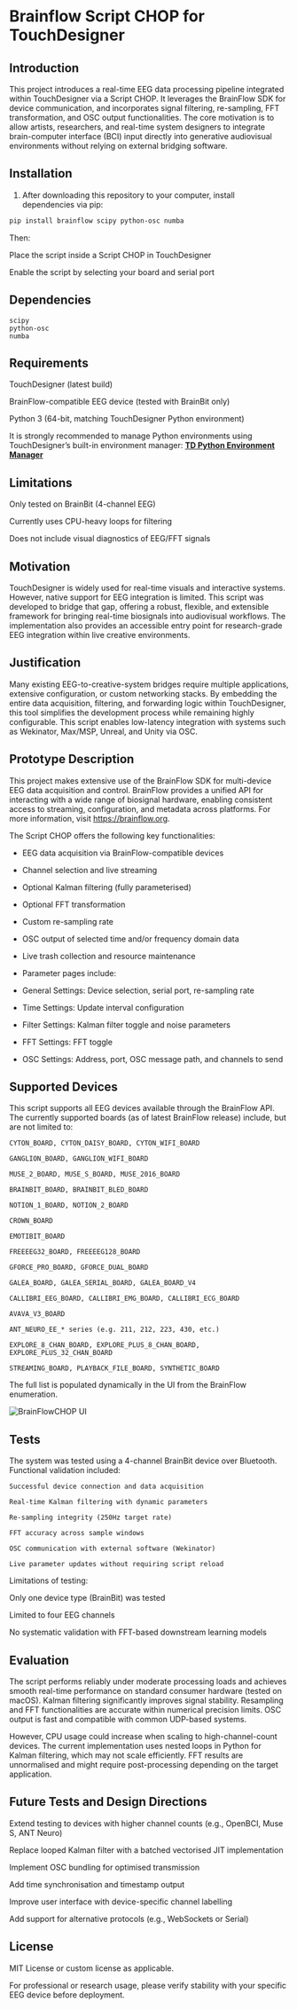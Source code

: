 # Brainflow Script CHOP for TouchDesigner
## Introduction
This project introduces a real-time EEG data processing pipeline integrated within TouchDesigner via a Script CHOP. It leverages the BrainFlow SDK for device communication, and incorporates signal filtering, re-sampling, FFT transformation, and OSC output functionalities. The core motivation is to allow artists, researchers, and real-time system designers to integrate brain-computer interface (BCI) input directly into generative audiovisual environments without relying on external bridging software.

## Installation

1. After downloading this repository to your computer, install dependencies via pip:

```bash
pip install brainflow scipy python-osc numba
```

Then:

Place the script inside a Script CHOP in TouchDesigner

Enable the script by selecting your board and serial port

## Dependencies
```bashbrainflow
scipy
python-osc
numba
```
## Requirements
TouchDesigner (latest build)

BrainFlow-compatible EEG device (tested with BrainBit only)

Python 3 (64-bit, matching TouchDesigner Python environment)

It is strongly recommended to manage Python environments using TouchDesigner’s built-in environment manager:
[**TD Python Environment Manager**](https://derivative.ca/community-post/introducing-touchdesigner-python-environment-manager-tdpyenvmanager/72024)


## Limitations
Only tested on BrainBit (4-channel EEG)

Currently uses CPU-heavy loops for filtering

Does not include visual diagnostics of EEG/FFT signals

## Motivation
TouchDesigner is widely used for real-time visuals and interactive systems. However, native support for EEG integration is limited. This script was developed to bridge that gap, offering a robust, flexible, and extensible framework for bringing real-time biosignals into audiovisual workflows. The implementation also provides an accessible entry point for research-grade EEG integration within live creative environments.

## Justification
Many existing EEG-to-creative-system bridges require multiple applications, extensive configuration, or custom networking stacks. By embedding the entire data acquisition, filtering, and forwarding logic within TouchDesigner, this tool simplifies the development process while remaining highly configurable. This script enables low-latency integration with systems such as Wekinator, Max/MSP, Unreal, and Unity via OSC.

## Prototype Description
This project makes extensive use of the BrainFlow SDK for multi-device EEG data acquisition and control. BrainFlow provides a unified API for interacting with a wide range of biosignal hardware, enabling consistent access to streaming, configuration, and metadata across platforms. For more information, visit https://brainflow.org.

The Script CHOP offers the following key functionalities:

- EEG data acquisition via BrainFlow-compatible devices

- Channel selection and live streaming

- Optional Kalman filtering (fully parameterised)

- Optional FFT transformation

- Custom re-sampling rate

- OSC output of selected time and/or frequency domain data

- Live trash collection and resource maintenance

- Parameter pages include:

- General Settings: Device selection, serial port, re-sampling rate

- Time Settings: Update interval configuration

- Filter Settings: Kalman filter toggle and noise parameters

- FFT Settings: FFT toggle

- OSC Settings: Address, port, OSC message path, and channels to send

## Supported Devices
This script supports all EEG devices available through the BrainFlow API. The currently supported boards (as of latest BrainFlow release) include, but are not limited to:
```
CYTON_BOARD, CYTON_DAISY_BOARD, CYTON_WIFI_BOARD

GANGLION_BOARD, GANGLION_WIFI_BOARD

MUSE_2_BOARD, MUSE_S_BOARD, MUSE_2016_BOARD

BRAINBIT_BOARD, BRAINBIT_BLED_BOARD

NOTION_1_BOARD, NOTION_2_BOARD

CROWN_BOARD

EMOTIBIT_BOARD

FREEEEG32_BOARD, FREEEEG128_BOARD

GFORCE_PRO_BOARD, GFORCE_DUAL_BOARD

GALEA_BOARD, GALEA_SERIAL_BOARD, GALEA_BOARD_V4

CALLIBRI_EEG_BOARD, CALLIBRI_EMG_BOARD, CALLIBRI_ECG_BOARD

AVAVA_V3_BOARD

ANT_NEURO_EE_* series (e.g. 211, 212, 223, 430, etc.)

EXPLORE_8_CHAN_BOARD, EXPLORE_PLUS_8_CHAN_BOARD, EXPLORE_PLUS_32_CHAN_BOARD

STREAMING_BOARD, PLAYBACK_FILE_BOARD, SYNTHETIC_BOARD
```
The full list is populated dynamically in the UI from the BrainFlow enumeration.

![BrainFlowCHOP UI](images/BrainFlowCHOP.png)


## Tests
The system was tested using a 4-channel BrainBit device over Bluetooth. Functional validation included:
```
Successful device connection and data acquisition

Real-time Kalman filtering with dynamic parameters

Re-sampling integrity (250Hz target rate)

FFT accuracy across sample windows

OSC communication with external software (Wekinator)

Live parameter updates without requiring script reload
```
Limitations of testing:

Only one device type (BrainBit) was tested

Limited to four EEG channels

No systematic validation with FFT-based downstream learning models

## Evaluation
The script performs reliably under moderate processing loads and achieves smooth real-time performance on standard consumer hardware (tested on macOS). Kalman filtering significantly improves signal stability. Resampling and FFT functionalities are accurate within numerical precision limits. OSC output is fast and compatible with common UDP-based systems.

However, CPU usage could increase when scaling to high-channel-count devices. The current implementation uses nested loops in Python for Kalman filtering, which may not scale efficiently. FFT results are unnormalised and might require post-processing depending on the target application.

## Future Tests and Design Directions
Extend testing to devices with higher channel counts (e.g., OpenBCI, Muse S, ANT Neuro)

Replace looped Kalman filter with a batched vectorised JIT implementation

Implement OSC bundling for optimised transmission

Add time synchronisation and timestamp output

Improve user interface with device-specific channel labelling

Add support for alternative protocols (e.g., WebSockets or Serial)


## License
MIT License or custom license as applicable.

For professional or research usage, please verify stability with your specific EEG device before deployment.
